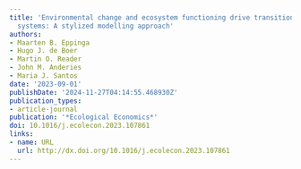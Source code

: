 ```yaml
---
title: 'Environmental change and ecosystem functioning drive transitions in social-ecological
  systems: A stylized modelling approach'
authors:
- Maarten B. Eppinga
- Hugo J. de Boer
- Martin O. Reader
- John M. Anderies
- Maria J. Santos
date: '2023-09-01'
publishDate: '2024-11-27T04:14:55.468930Z'
publication_types:
- article-journal
publication: '*Ecological Economics*'
doi: 10.1016/j.ecolecon.2023.107861
links:
- name: URL
  url: http://dx.doi.org/10.1016/j.ecolecon.2023.107861
---
```

